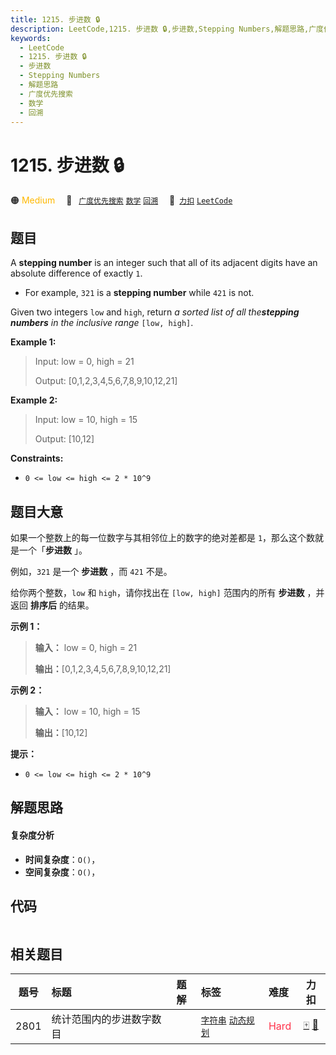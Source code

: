 ```yaml
---
title: 1215. 步进数 🔒
description: LeetCode,1215. 步进数 🔒,步进数,Stepping Numbers,解题思路,广度优先搜索,数学,回溯
keywords:
  - LeetCode
  - 1215. 步进数 🔒
  - 步进数
  - Stepping Numbers
  - 解题思路
  - 广度优先搜索
  - 数学
  - 回溯
---
```


# 1215. 步进数 🔒

🟠 <font color=#ffb800>Medium</font>&emsp; 🔖&ensp; [`广度优先搜索`](/tag/breadth-first-search.md) [`数学`](/tag/math.md) [`回溯`](/tag/backtracking.md)&emsp; 🔗&ensp;[`力扣`](https://leetcode.cn/problems/stepping-numbers) [`LeetCode`](https://leetcode.com/problems/stepping-numbers)

## 题目

A **stepping number** is an integer such that all of its adjacent digits have
an absolute difference of exactly `1`.

  * For example, `321` is a **stepping number** while `421` is not.

Given two integers `low` and `high`, return _a sorted list of all
the**stepping numbers** in the inclusive range_ `[low, high]`.



**Example 1:**

> Input: low = 0, high = 21
> 
> Output: [0,1,2,3,4,5,6,7,8,9,10,12,21]

**Example 2:**

> Input: low = 10, high = 15
> 
> Output: [10,12]

**Constraints:**

  * `0 <= low <= high <= 2 * 10^9`


## 题目大意

如果一个整数上的每一位数字与其相邻位上的数字的绝对差都是 `1`，那么这个数就是一个「**步进数** 」。

例如，`321` 是一个 **步进数** ，而 `421` 不是。

给你两个整数，`low` 和 `high`，请你找出在 `[low, high]` 范围内的所有 **步进数** ，并返回 **排序后** 的结果。



**示例 1：**

> 
> 
> 
> 
> 
> **输入：** low = 0, high = 21
> 
> **输出：**[0,1,2,3,4,5,6,7,8,9,10,12,21]
> 
> 

**示例 2：**

> 
> 
> 
> 
> 
> **输入：** low = 10, high = 15
> 
> **输出：**[10,12]
> 
> 



**提示：**

  * `0 <= low <= high <= 2 * 10^9`


## 解题思路

#### 复杂度分析

- **时间复杂度**：`O()`，
- **空间复杂度**：`O()`，

## 代码

```javascript

```

## 相关题目

<!-- prettier-ignore -->
| 题号 | 标题 | 题解 | 标签 | 难度 | 力扣 |
| :------: | :------ | :------: | :------ | :------ | :------: |
| 2801 | 统计范围内的步进数字数目 |  |  [`字符串`](/tag/string.md) [`动态规划`](/tag/dynamic-programming.md) | <font color=#ff334b>Hard</font> | [🀄️](https://leetcode.cn/problems/count-stepping-numbers-in-range) [🔗](https://leetcode.com/problems/count-stepping-numbers-in-range) |